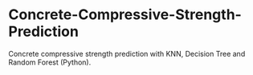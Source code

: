 # Concrete-Compressive-Strength-Prediction
Concrete compressive strength prediction with KNN, Decision Tree and Random Forest (Python).
